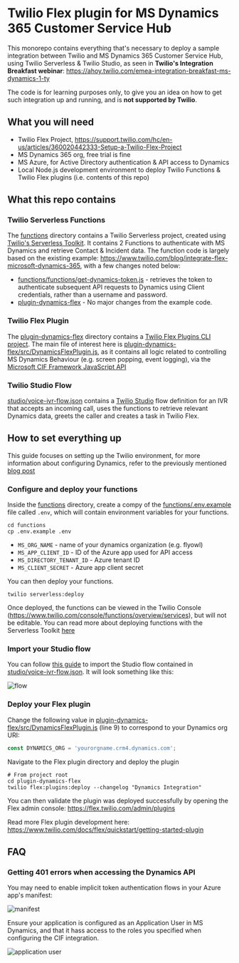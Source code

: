 # Twilio Flex plugin for MS Dynamics 365 Customer Service Hub

This monorepo contains everything that's necessary to deploy a sample integration between Twilio and MS Dynamics 365 Customer Service Hub, using Twilio Serverless &amp; Twilio Studio, as seen in **Twilio's Integration Breakfast webinar**: https://ahoy.twilio.com/emea-integration-breakfast-ms-dynamics-1-ty

The code is for learning purposes only, to give you an idea on how to get such integration up and running, and is **not supported by Twilio**.

## What you will need

- Twilio Flex Project, https://support.twilio.com/hc/en-us/articles/360020442333-Setup-a-Twilio-Flex-Project
- MS Dynamics 365 org, free trial is fine
- MS Azure, for Active Directory authentication & API access to Dynamics
- Local Node.js development environment to deploy Twilio Functions & Twilio Flex plugins (i.e. contents of this repo)

## What this repo contains

### Twilio Serverless Functions

The [functions](functions) directory contains a Twilio Serverless project, created using [Twilio's Serverless Toolkit](https://www.twilio.com/docs/labs/serverless-toolkit). It contains 2 Functions to authenticate with MS Dynamics and retrieve Contact & Incident data. The function code is largely based on the existing example: https://www.twilio.com/blog/integrate-flex-microsoft-dynamics-365, with a few changes noted below:
- [functions/functions/get-dynamics-token.js](functions/functions/get-dynamics-token.js) - retrieves the token to authenticate subsequent API requests to Dynamics using Client credentials, rather than a username and password.
- [plugin-dynamics-flex](plugin-dynamics-flex) - No major changes from the example code.

### Twilio Flex Plugin

The [plugin-dynamics-flex](plugin-dynamics-flex) directory contains a [Twilio Flex Plugins CLI project](https://www.twilio.com/docs/flex/quickstart/getting-started-plugin). The main file of interest here is [plugin-dynamics-flex/src/DynamicsFlexPlugin.js](plugin-dynamics-flex/src/DynamicsFlexPlugin.js), as it contains all logic related to controlling MS Dynamics Behaviour (e.g. screen popping, event logging), via the [Microsoft CIF Framework JavaScript API](https://docs.microsoft.com/en-us/dynamics365/customer-service/channel-integration-framework/reference/microsoft-ciframework)

### Twilio Studio Flow

[studio/voice-ivr-flow.json](studio/voice-ivr-flow.json) contains a [Twilio Studio](https://www.twilio.com/docs/studio) flow definition for an IVR that accepts an incoming call, uses the functions to retrieve relevant Dynamics data, greets the caller and creates a task in Twilio Flex.

## How to set everything up

This guide focuses on setting up the Twilio environment, for more information about configuring Dynamics, refer to the previously mentioned [blog post](https://www.twilio.com/blog/integrate-flex-microsoft-dynamics-365)

### Configure and deploy your functions

Inside the [functions](functions) directory, create a compy of the [functions/.env.example](functions/.env.example) file called `.env`, which will contain environment variables for your functions.
```
cd functions
cp .env.example .env
```
- `MS_ORG_NAME` - name of your dynamics organization (e.g. flyowl)
- `MS_APP_CLIENT_ID` - ID of the Azure app used for API access
- `MS_DIRECTORY_TENANT_ID` - Azure tenant ID
- `MS_CLIENT_SECRET` - Azure app client secret

You can then deploy your functions.
```
twilio serverless:deploy
```
Once deployed, the functions can be viewed in the Twilio Console (https://www.twilio.com/console/functions/overview/services), but will not be editable. You can read more about deploying functions with the Serverless Toolkit [here](https://www.twilio.com/docs/labs/serverless-toolkit/deploying#deploying-new-code)

### Import your Studio flow

You can follow [this guide](https://www.twilio.com/docs/studio/user-guide#importing-and-exporting-flows) to import the Studio flow contained in [studio/voice-ivr-flow.json](studio/voice-ivr-flow.json). It will look something like this:

![flow](https://images-5353.twil.io/Voice_IVR_-_Twilio_Studio.png)

### Deploy your Flex plugin

Change the following value in [plugin-dynamics-flex/src/DynamicsFlexPlugin.js](plugin-dynamics-flex/src/DynamicsFlexPlugin.js#L9) (line 9) to correspond to your Dynamics org URI:

```js
const DYNAMICS_ORG = 'yourorgname.crm4.dynamics.com';
```

Navigate to the Flex plugin directory and deploy the plugin

```
# From project root
cd plugin-dynamics-flex
twilio flex:plugins:deploy --changelog "Dynamics Integration"
```

You can then validate the plugin was deployed successfully by opening the Flex admin console: https://flex.twilio.com/admin/plugins

Read more Flex plugin development here: https://www.twilio.com/docs/flex/quickstart/getting-started-plugin

## FAQ

### Getting 401 errors when accessing the Dynamics API

You may need to enable implicit token authentication flows in your Azure app's manifest:

![manifest](https://images-5353.twil.io/manifest.png)

Ensure your application is configured as an Application User in MS Dynamics, and that it hass access to the roles you specified when configuring the CIF integration.

![application user](https://images-5353.twil.io/application_user.png)
